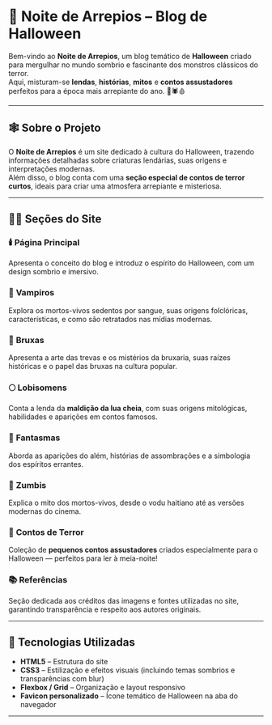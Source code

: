 # 🎃 Noite de Arrepios – Blog de Halloween

Bem-vindo ao **Noite de Arrepios**, um blog temático de **Halloween** criado para mergulhar no mundo sombrio e fascinante dos monstros clássicos do terror.  
Aqui, misturam-se **lendas**, **histórias**, **mitos** e **contos assustadores** perfeitos para a época mais arrepiante do ano. 👻🕷️🩸

---

## 🕸️ Sobre o Projeto

O **Noite de Arrepios** é um site dedicado à cultura do Halloween, trazendo informações detalhadas sobre criaturas lendárias, suas origens e interpretações modernas.  
Além disso, o blog conta com uma **seção especial de contos de terror curtos**, ideais para criar uma atmosfera arrepiante e misteriosa.

---

## 🧛‍♂️ Seções do Site

### 🕯️ **Página Principal**
Apresenta o conceito do blog e introduz o espírito do Halloween, com um design sombrio e imersivo.

### 🧛 **Vampiros**
Explora os mortos-vivos sedentos por sangue, suas origens folclóricas, características, e como são retratados nas mídias modernas.

### 🔮 **Bruxas**
Apresenta a arte das trevas e os mistérios da bruxaria, suas raízes históricas e o papel das bruxas na cultura popular.

### 🌕 **Lobisomens**
Conta a lenda da **maldição da lua cheia**, com suas origens mitológicas, habilidades e aparições em contos famosos.

### 👻 **Fantasmas**
Aborda as aparições do além, histórias de assombrações e a simbologia dos espíritos errantes.

### 🧟 **Zumbis**
Explica o mito dos mortos-vivos, desde o vodu haitiano até as versões modernas do cinema.

### 📖 **Contos de Terror**
Coleção de **pequenos contos assustadores** criados especialmente para o Halloween — perfeitos para ler à meia-noite!

### 📚 **Referências**
Seção dedicada aos créditos das imagens e fontes utilizadas no site, garantindo transparência e respeito aos autores originais.

---

## 🧰 Tecnologias Utilizadas

- **HTML5** – Estrutura do site  
- **CSS3** – Estilização e efeitos visuais (incluindo temas sombrios e transparências com blur)  
- **Flexbox / Grid** – Organização e layout responsivo  
- **Favicon personalizado** – Ícone temático de Halloween na aba do navegador  

---
